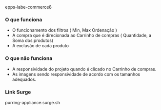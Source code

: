 epps-labe-commerce8

### O que funciona
- O funcionamento dos filtros ( Min, Max Ordenação )
- A compra que é direcionada ao Carrinho de compras ( Quantidade, a Soma dos produtos)
- A exclusão de cada produto

### O que não funciona
- A responsividade do projeto quando é clicado no Carrinho de compras.
- As imagens sendo responsividade de acordo com os tamanhos adequados.

### Link Surge 
purring-appliance.surge.sh

